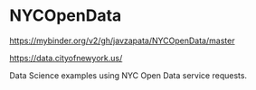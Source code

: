 # NYCOpenData

https://mybinder.org/v2/gh/javzapata/NYCOpenData/master

https://data.cityofnewyork.us/

Data Science examples using NYC Open Data service requests. 

